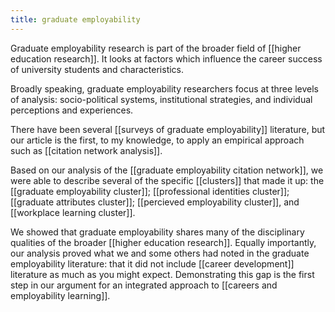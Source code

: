 ```yaml
---
title: graduate employability
--- 
```

Graduate employability research is part of the broader field of [[higher education research]]. It looks at factors which influence the career success of university students and characteristics. 

Broadly speaking, graduate employability researchers focus at three levels of analysis: socio-political systems, institutional strategies, and individual perceptions and experiences. 

There have been several [[surveys of graduate employability]] literature, but our article is the first, to my knowledge, to apply an empirical approach such as [[citation network analysis]]. 

Based on our analysis of the [[graduate employability citation network]], we were able to describe several of the specific [[clusters]] that made it up: the [[graduate employability cluster]]; [[professional identities cluster]]; [[graduate attributes cluster]]; [[percieved employability cluster]], and [[workplace learning cluster]]. 

We showed that graduate employability shares many of the disciplinary qualities of the broader [[higher education research]]. Equally importantly, our analysis proved what we and some others had noted in the graduate employability literature: that it did not include [[career development]] literature as much as you might expect. Demonstrating this gap is the first step in our argument for an integrated approach to [[careers and employability learning]]. 